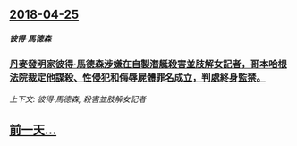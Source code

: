 ## [2018-04-25](/news/2018/04/25/index.md)

##### 彼得·馬德森
### [丹麥發明家彼得·馬德森涉嫌在自製潛艇殺害並肢解女記者，哥本哈根法院裁定他謀殺、性侵犯和侮辱屍體罪名成立，判處終身監禁。 ](/news/2018/04/25/丹麥發明家彼得-馬德森涉嫌在自製潛艇殺害並肢解女記者-哥本哈根法院裁定他謀殺-性侵犯和侮辱屍體罪名成立-判處終身監禁.md)
_上下文: 彼得·馬德森, 殺害並肢解女記者_

## [前一天...](/news/2018/04/24/index.md)

